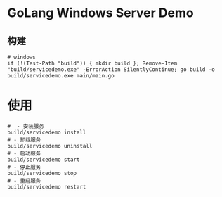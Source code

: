 # GoLang Windows Server Demo

## 构建

```batch
# windows
if (!(Test-Path "build")) { mkdir build }; Remove-Item "build/servicedemo.exe" -ErrorAction SilentlyContinue; go build -o build/servicedemo.exe main/main.go
```

# 使用

```batch
#  - 安装服务
build/servicedemo install
# - 卸载服务
build/servicedemo uninstall
# - 启动服务
build/servicedemo start
# - 停止服务
build/servicedemo stop
# - 重启服务
build/servicedemo restart
```